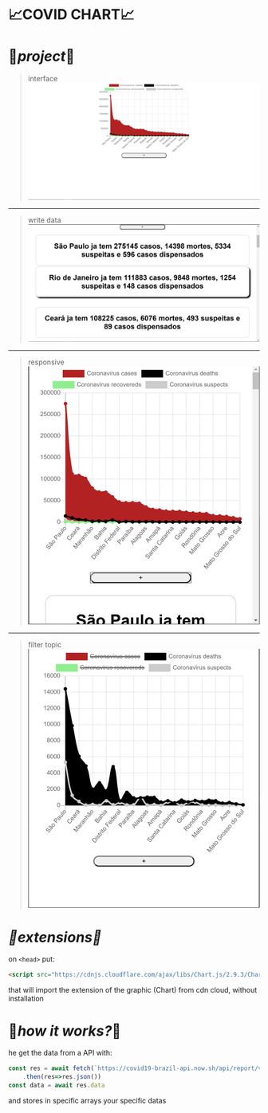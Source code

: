 # **📈COVID CHART📈**

# 📓*project*📓
>interface
![interface](/images/fullScr.png)
---
>write data
![more content](/images/click.png)
---
>responsive
![responsive](/images/responsive.png)
---
>filter topic
![selected item](/images/especific.png)

# *📎extensions📎*
on `<head>` put:
```html
<script src="https://cdnjs.cloudflare.com/ajax/libs/Chart.js/2.9.3/Chart.min.js" integrity="sha256-R4pqcOYV8lt7snxMQO/HSbVCFRPMdrhAFMH+vr9giYI=" crossorigin="anonymous"></script>
```
that will import the extension of the graphic (Chart) from cdn cloud, without installation

# 🤔*how it works?*🤔
he get the data from a API with:
```javascript
const res = await fetch(`https://covid19-brazil-api.now.sh/api/report/v1`)
    .then(res=>res.json())
const data = await res.data
```
and stores in specific arrays your specific datas